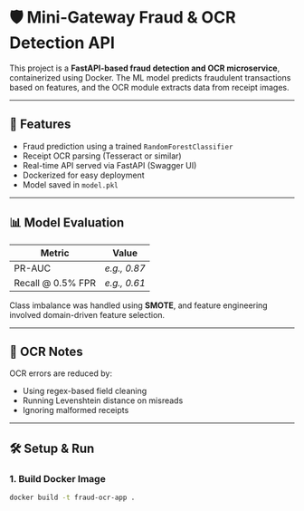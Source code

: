 # 🛡️ Mini-Gateway Fraud & OCR Detection API

This project is a **FastAPI-based fraud detection and OCR microservice**, containerized using Docker. The ML model predicts fraudulent transactions based on features, and the OCR module extracts data from receipt images.

---

## 🚀 Features
- Fraud prediction using a trained `RandomForestClassifier`
- Receipt OCR parsing (Tesseract or similar)
- Real-time API served via FastAPI (Swagger UI)
- Dockerized for easy deployment
- Model saved in `model.pkl`

---

## 📊 Model Evaluation

| Metric         | Value          |
|----------------|----------------|
| PR-AUC         | *e.g., 0.87*   |
| Recall @ 0.5% FPR | *e.g., 0.61* |

Class imbalance was handled using **SMOTE**, and feature engineering involved domain-driven feature selection.

---

## 🧠 OCR Notes

OCR errors are reduced by:
- Using regex-based field cleaning
- Running Levenshtein distance on misreads
- Ignoring malformed receipts

---

## 🛠️ Setup & Run

### 1. Build Docker Image

```bash
docker build -t fraud-ocr-app .
